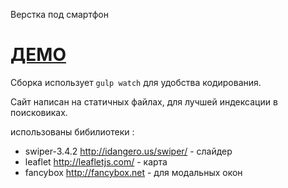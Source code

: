Верстка под смартфон


[ДЕМО](http://fmap.ru/games/mobileSite) 
======

Сборка использует `gulp watch` для удобства кодирования.

Сайт написан на статичных файлах, для лучшей индексации в поисковиках.  

использованы бибилиотеки :
 - swiper-3.4.2 http://idangero.us/swiper/   - слайдер
 - leaflet http://leafletjs.com/             - карта
 - fancybox http://fancybox.net              - для модальных окон

